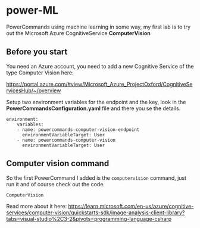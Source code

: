 # power-ML

PowerCommands using machine learning in some way, my first lab is to try out the Microsoft Azure CognitiveService **ComputerVision**

## Before you start
You need an Azure account, you need to add a new Cognitive Service of the type Computer Vision here:

https://portal.azure.com/#view/Microsoft_Azure_ProjectOxford/CognitiveServicesHub/~/overview

Setup two environment variables for the endpoint and the key, look in the **PowerCommandsConfiguration.yaml** file and there you se the details.

```
environment:
    variables:
    - name: powercommands-computer-vision-endpoint
      environmentVariableTarget: User
    - name: powercommands-computer-vision
      environmentVariableTarget: User
```
## Computer vision command
So the first PowerCommand I added is the ```computervision``` command, just run it and of course check out the code.

```
ComputerVision
```

Read more about it here: https://learn.microsoft.com/en-us/azure/cognitive-services/computer-vision/quickstarts-sdk/image-analysis-client-library?tabs=visual-studio%2C3-2&pivots=programming-language-csharp
